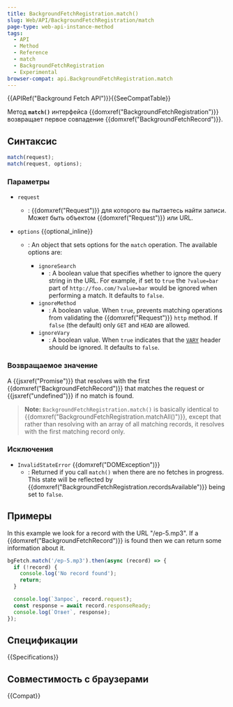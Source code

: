```yaml
---
title: BackgroundFetchRegistration.match()
slug: Web/API/BackgroundFetchRegistration/match
page-type: web-api-instance-method
tags:
  - API
  - Method
  - Reference
  - match
  - BackgroundFetchRegistration
  - Experimental
browser-compat: api.BackgroundFetchRegistration.match
---
```


{{APIRef("Background Fetch API")}}{{SeeCompatTable}}

Метод **`match()`** интерфейса {{domxref("BackgroundFetchRegistration")}} возвращает первое совпадение {{domxref("BackgroundFetchRecord")}}.

## Синтаксис

```js
match(request);
match(request, options);
```

### Параметры

- `request`
  - : {{domxref("Request")}} для которого вы пытаетесь найти записи.
    Может быть объектом {{domxref("Request")}} или URL.
- `options` {{optional_inline}}

  - : An object that sets options for the `match` operation. The available
    options are:

    - `ignoreSearch`
      - : A boolean value that specifies whether to
        ignore the query string in the URL. For example, if set to
        `true` the `?value=bar` part of
        `http://foo.com/?value=bar` would be ignored when performing a match.
        It defaults to `false`.
    - `ignoreMethod`
      - : A boolean value. When `true`,
        prevents matching operations from validating the {{domxref("Request")}} `http` method.
        If `false` (the default) only `GET` and `HEAD` are allowed.
    - `ignoreVary`
      - : A boolean value. When `true` indicates that the [`VARY`](/en-US/docs/Web/HTTP/Headers/Vary)
        header should be ignored.
        It defaults to `false`.

### Возвращаемое значение

A {{jsxref("Promise")}} that resolves with the first {{domxref("BackgroundFetchRecord")}} that matches
the request or {{jsxref("undefined")}} if no match is found.

> **Note:** `BackgroundFetchRegistration.match()` is basically identical to
> {{domxref("BackgroundFetchRegistration.matchAll()")}}, except that rather than resolving with an array of
> all matching records, it resolves with the first matching record only.

### Исключения

- `InvalidStateError` {{domxref("DOMException")}}
  - : Returned if you call `match()` when there are no fetches in progress. This state will be reflected by {{domxref("BackgroundFetchRegistration.recordsAvailable")}} being set to `false`.

## Примеры

In this example we look for a record with the URL "/ep-5.mp3". If a {{domxref("BackgroundFetchRecord")}} is found then we can return some information about it.

```js
bgFetch.match('/ep-5.mp3').then(async (record) => {
  if (!record) {
    console.log('No record found');
    return;
  }

  console.log(`Запрос`, record.request);
  const response = await record.responseReady;
  console.log(`Ответ`, response);
});
```

## Спецификации

{{Specifications}}

## Совместимость с браузерами

{{Compat}}
